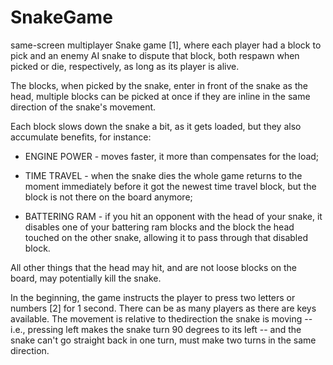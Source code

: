 # SnakeGame

same-screen multiplayer Snake game [1], where each player had
a block to pick and an enemy AI snake to dispute that block, both respawn
when picked or die, respectively, as long as its player is alive.

The blocks, when picked by the snake, enter in front of the snake as the
head, multiple blocks can be picked at once if they are inline in the same
direction of the snake's movement.

Each block slows down the snake a bit, as it gets loaded, but they also
accumulate benefits, for instance:

* ENGINE POWER - moves faster, it more than compensates for the load;

* TIME TRAVEL - when the snake dies the whole game returns to the moment
  immediately before it got the newest time travel block, but the block 
  is not there on the board anymore;

* BATTERING RAM - if you hit an opponent with the head of your snake, it
  disables one of your battering ram blocks and the block the head touched
  on the other snake, allowing it to pass through that disabled block.

All other things that the head may hit, and are not loose blocks on the board,
may potentially kill the snake.

In the beginning, the game instructs the player to press two letters or
numbers [2] for 1 second. There can be as many players as there are keys available. 
The movement is relative to thedirection the snake is moving -- i.e.,
pressing left makes the snake turn 90 degrees to its left -- 
and the snake can't go straight back in one turn,
must make two turns in the same direction.
